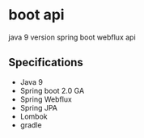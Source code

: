 # boot api
java 9 version spring boot webflux api

## Specifications
- Java 9
- Spring boot 2.0 GA
- Spring Webflux
- Spring JPA
- Lombok
- gradle